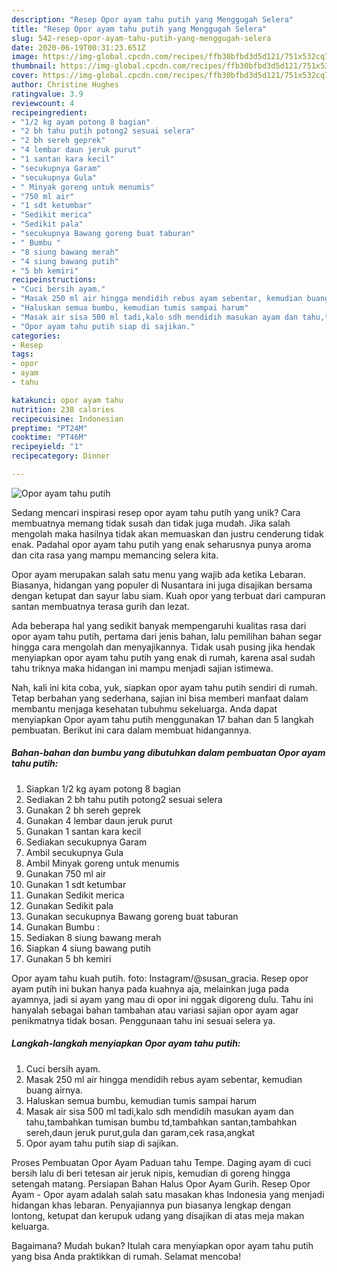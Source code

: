 ```yaml
---
description: "Resep Opor ayam tahu putih yang Menggugah Selera"
title: "Resep Opor ayam tahu putih yang Menggugah Selera"
slug: 542-resep-opor-ayam-tahu-putih-yang-menggugah-selera
date: 2020-06-19T00:31:23.651Z
image: https://img-global.cpcdn.com/recipes/ffb30bfbd3d5d121/751x532cq70/opor-ayam-tahu-putih-foto-resep-utama.jpg
thumbnail: https://img-global.cpcdn.com/recipes/ffb30bfbd3d5d121/751x532cq70/opor-ayam-tahu-putih-foto-resep-utama.jpg
cover: https://img-global.cpcdn.com/recipes/ffb30bfbd3d5d121/751x532cq70/opor-ayam-tahu-putih-foto-resep-utama.jpg
author: Christine Hughes
ratingvalue: 3.9
reviewcount: 4
recipeingredient:
- "1/2 kg ayam potong 8 bagian"
- "2 bh tahu putih potong2 sesuai selera"
- "2 bh sereh geprek"
- "4 lembar daun jeruk purut"
- "1 santan kara kecil"
- "secukupnya Garam"
- "secukupnya Gula"
- " Minyak goreng untuk menumis"
- "750 ml air"
- "1 sdt ketumbar"
- "Sedikit merica"
- "Sedikit pala"
- "secukupnya Bawang goreng buat taburan"
- " Bumbu "
- "8 siung bawang merah"
- "4 siung bawang putih"
- "5 bh kemiri"
recipeinstructions:
- "Cuci bersih ayam."
- "Masak 250 ml air hingga mendidih rebus ayam sebentar, kemudian buang airnya."
- "Haluskan semua bumbu, kemudian tumis sampai harum"
- "Masak air sisa 500 ml tadi,kalo sdh mendidih masukan ayam dan tahu,tambahkan tumisan bumbu td,tambahkan santan,tambahkan sereh,daun jeruk purut,gula dan garam,cek rasa,angkat"
- "Opor ayam tahu putih siap di sajikan."
categories:
- Resep
tags:
- opor
- ayam
- tahu

katakunci: opor ayam tahu 
nutrition: 238 calories
recipecuisine: Indonesian
preptime: "PT24M"
cooktime: "PT46M"
recipeyield: "1"
recipecategory: Dinner

---
```



![Opor ayam tahu putih](https://img-global.cpcdn.com/recipes/ffb30bfbd3d5d121/751x532cq70/opor-ayam-tahu-putih-foto-resep-utama.jpg)

Sedang mencari inspirasi resep opor ayam tahu putih yang unik? Cara membuatnya memang tidak susah dan tidak juga mudah. Jika salah mengolah maka hasilnya tidak akan memuaskan dan justru cenderung tidak enak. Padahal opor ayam tahu putih yang enak seharusnya punya aroma dan cita rasa yang mampu memancing selera kita.

Opor ayam merupakan salah satu menu yang wajib ada ketika Lebaran. Biasanya, hidangan yang populer di Nusantara ini juga disajikan bersama dengan ketupat dan sayur labu siam. Kuah opor yang terbuat dari campuran santan membuatnya terasa gurih dan lezat.

Ada beberapa hal yang sedikit banyak mempengaruhi kualitas rasa dari opor ayam tahu putih, pertama dari jenis bahan, lalu pemilihan bahan segar hingga cara mengolah dan menyajikannya. Tidak usah pusing jika hendak menyiapkan opor ayam tahu putih yang enak di rumah, karena asal sudah tahu triknya maka hidangan ini mampu menjadi sajian istimewa.


Nah, kali ini kita coba, yuk, siapkan opor ayam tahu putih sendiri di rumah. Tetap berbahan yang sederhana, sajian ini bisa memberi manfaat dalam membantu menjaga kesehatan tubuhmu sekeluarga. Anda dapat menyiapkan Opor ayam tahu putih menggunakan 17 bahan dan 5 langkah pembuatan. Berikut ini cara dalam membuat hidangannya.

<!--inarticleads1-->

##### Bahan-bahan dan bumbu yang dibutuhkan dalam pembuatan Opor ayam tahu putih:

1. Siapkan 1/2 kg ayam potong 8 bagian
1. Sediakan 2 bh tahu putih potong2 sesuai selera
1. Gunakan 2 bh sereh geprek
1. Gunakan 4 lembar daun jeruk purut
1. Gunakan 1 santan kara kecil
1. Sediakan secukupnya Garam
1. Ambil secukupnya Gula
1. Ambil  Minyak goreng untuk menumis
1. Gunakan 750 ml air
1. Gunakan 1 sdt ketumbar
1. Gunakan Sedikit merica
1. Gunakan Sedikit pala
1. Gunakan secukupnya Bawang goreng buat taburan
1. Gunakan  Bumbu :
1. Sediakan 8 siung bawang merah
1. Siapkan 4 siung bawang putih
1. Gunakan 5 bh kemiri


Opor ayam tahu kuah putih. foto: Instagram/@susan_gracia. Resep opor ayam putih ini bukan hanya pada kuahnya aja, melainkan juga pada ayamnya, jadi si ayam yang mau di opor ini nggak digoreng dulu. Tahu ini hanyalah sebagai bahan tambahan atau variasi sajian opor ayam agar penikmatnya tidak bosan. Penggunaan tahu ini sesuai selera ya. 

<!--inarticleads2-->

##### Langkah-langkah menyiapkan Opor ayam tahu putih:

1. Cuci bersih ayam.
1. Masak 250 ml air hingga mendidih rebus ayam sebentar, kemudian buang airnya.
1. Haluskan semua bumbu, kemudian tumis sampai harum
1. Masak air sisa 500 ml tadi,kalo sdh mendidih masukan ayam dan tahu,tambahkan tumisan bumbu td,tambahkan santan,tambahkan sereh,daun jeruk purut,gula dan garam,cek rasa,angkat
1. Opor ayam tahu putih siap di sajikan.


Proses Pembuatan Opor Ayam Paduan tahu Tempe. Daging ayam di cuci bersih lalu di beri tetesan air jeruk nipis, kemudian di goreng hingga setengah matang. Persiapan Bahan Halus Opor Ayam Gurih. Resep Opor Ayam - Opor ayam adalah salah satu masakan khas Indonesia yang menjadi hidangan khas lebaran. Penyajiannya pun biasanya lengkap dengan lontong, ketupat dan kerupuk udang yang disajikan di atas meja makan keluarga. 

Bagaimana? Mudah bukan? Itulah cara menyiapkan opor ayam tahu putih yang bisa Anda praktikkan di rumah. Selamat mencoba!
